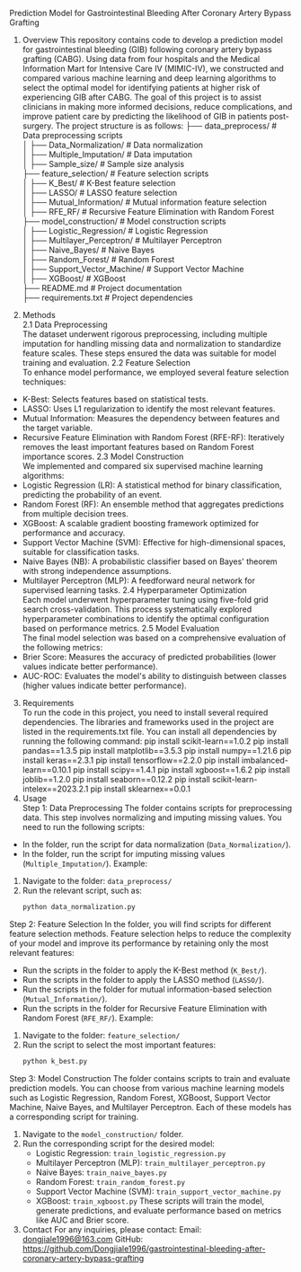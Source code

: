 Prediction Model for Gastrointestinal Bleeding After Coronary Artery Bypass Grafting
1. Overview
This repository contains code to develop a prediction model for gastrointestinal bleeding (GIB) following coronary artery bypass grafting (CABG). Using data from four hospitals and the Medical Information Mart for Intensive Care IV (MIMIC-IV), we constructed and compared various machine learning and deep learning algorithms to select the optimal model for identifying patients at higher risk of experiencing GIB after CABG. The goal of this project is to assist clinicians in making more informed decisions, reduce complications, and improve patient care by predicting the likelihood of GIB in patients post-surgery.
The project structure is as follows:
├── data_preprocess/          # Data preprocessing scripts                                                                                                                      
│   ├── Data_Normalization/  # Data normalization                                                                                                                               
│   ├── Multiple_Imputation/ # Data imputation                                                                                                                                  
│   ├── Sample_size/         # Sample size analysis                                                                                                                             
├── feature_selection/        # Feature selection scripts                                                                                                                       
│   ├── K_Best/              # K-Best feature selection                                                                                                                         
│   ├── LASSO/               # LASSO feature selection                                                                                                                          
│   ├── Mutual_Information/  # Mutual information feature selection                                                                                                            
│   ├── RFE_RF/              # Recursive Feature Elimination with Random Forest                                                                                                 
├── model_construction/       # Model construction scripts                                                                                                                      
│   ├── Logistic_Regression/ # Logistic Regression                                                                                                                              
│   ├── Multilayer_Perceptron/ # Multilayer Perceptron                                                                                                                          
│   ├── Naive_Bayes/         # Naive Bayes                                                                                                                                      
│   ├── Random_Forest/       # Random Forest                                                                                                                                    
│   ├── Support_Vector_Machine/ # Support Vector Machine                                                                                                                        
│   ├── XGBoost/             # XGBoost                                                                                                                                          
├── README.md                # Project documentation                                                                                                                            
├── requirements.txt         # Project dependencies                                                                                                                             
                                                                                                                  
3. Methods                                                                                                                                                                      
2.1 Data Preprocessing                                                                                                                                                          
The dataset underwent rigorous preprocessing, including multiple imputation for handling missing data and normalization to standardize feature scales. These steps ensured the data was suitable for model training and evaluation.
2.2 Feature Selection                                                                                                                                                           
To enhance model performance, we employed several feature selection techniques:
- K-Best: Selects features based on statistical tests.
- LASSO: Uses L1 regularization to identify the most relevant features.
- Mutual Information: Measures the dependency between features and the target variable.
- Recursive Feature Elimination with Random Forest (RFE-RF): Iteratively removes the least important features based on Random Forest importance scores.
2.3 Model Construction                                                                                                                                                          
We implemented and compared six supervised machine learning algorithms:
- Logistic Regression (LR): A statistical method for binary classification, predicting the probability of an event.
- Random Forest (RF): An ensemble method that aggregates predictions from multiple decision trees.
- XGBoost: A scalable gradient boosting framework optimized for performance and accuracy.
- Support Vector Machine (SVM): Effective for high-dimensional spaces, suitable for classification tasks.
- Naive Bayes (NB): A probabilistic classifier based on Bayes' theorem with strong independence assumptions.
- Multilayer Perceptron (MLP): A feedforward neural network for supervised learning tasks.
2.4 Hyperparameter Optimization                                                                                                                                                 
Each model underwent hyperparameter tuning using five-fold grid search cross-validation. This process systematically explored hyperparameter combinations to identify the optimal configuration based on performance metrics.
2.5 Model Evaluation                                                                                                                                                            
The final model selection was based on a comprehensive evaluation of the following metrics:
- Brier Score: Measures the accuracy of predicted probabilities (lower values indicate better performance).
- AUC-ROC: Evaluates the model's ability to distinguish between classes (higher values indicate better performance).
3. Requirements                                                                                                                                                                 
To run the code in this project, you need to install several required dependencies. The libraries and frameworks used in the project are listed in the requirements.txt file. You can install all dependencies by running the following command:
pip install scikit-learn==1.0.2
pip install pandas==1.3.5
pip install matplotlib==3.5.3
pip install numpy==1.21.6
pip install keras==2.3.1
pip install tensorflow==2.2.0
pip install imbalanced-learn==0.10.1
pip install scipy==1.4.1
pip install xgboost==1.6.2
pip install joblib==1.2.0
pip install seaborn==0.12.2
pip install scikit-learn-intelex==2023.2.1
pip install sklearnex==0.0.1
4. Usage                                                                                                                                                                        
Step 1: Data Preprocessing
The folder contains scripts for preprocessing data. This step involves normalizing and imputing missing values. You need to run the following scripts:
- In the folder, run the script for data normalization (`Data_Normalization/`).
- In the folder, run the script for imputing missing values (`Multiple_Imputation/`).
Example:
1. Navigate to the folder: `data_preprocess/`
2. Run the relevant script, such as:
   ```bash
   python data_normalization.py
   ```
Step 2: Feature Selection
In the folder, you will find scripts for different feature selection methods. Feature selection helps to reduce the complexity of your model and improve its performance by retaining only the most relevant features:
- Run the scripts in the folder to apply the K-Best method (`K_Best/`).
- Run the scripts in the folder to apply the LASSO method (`LASSO/`).
- Run the scripts in the folder for mutual information-based selection (`Mutual_Information/`).
- Run the scripts in the folder for Recursive Feature Elimination with Random Forest (`RFE_RF/`).
Example:
1. Navigate to the folder: `feature_selection/`
2. Run the script to select the most important features:
   ```bash
   python k_best.py
   ```
Step 3: Model Construction
The folder contains scripts to train and evaluate prediction models. You can choose from various machine learning models such as Logistic Regression, Random Forest, XGBoost, Support Vector Machine, Naive Bayes, and Multilayer Perceptron. Each of these models has a corresponding script for training.
1. Navigate to the `model_construction/` folder.
2. Run the corresponding script for the desired model:
   - Logistic Regression: `train_logistic_regression.py`
   - Multilayer Perceptron (MLP): `train_multilayer_perceptron.py`
   - Naive Bayes: `train_naive_bayes.py`
   - Random Forest: `train_random_forest.py`
   - Support Vector Machine (SVM): `train_support_vector_machine.py`
   - XGBoost: `train_xgboost.py`
These scripts will train the model, generate predictions, and evaluate performance based on metrics like AUC and Brier score.
5. Contact
For any inquiries, please contact:
Email: dongjiale1996@163.com
GitHub: https://github.com/Dongjiale1996/gastrointestinal-bleeding-after-coronary-artery-bypass-grafting
